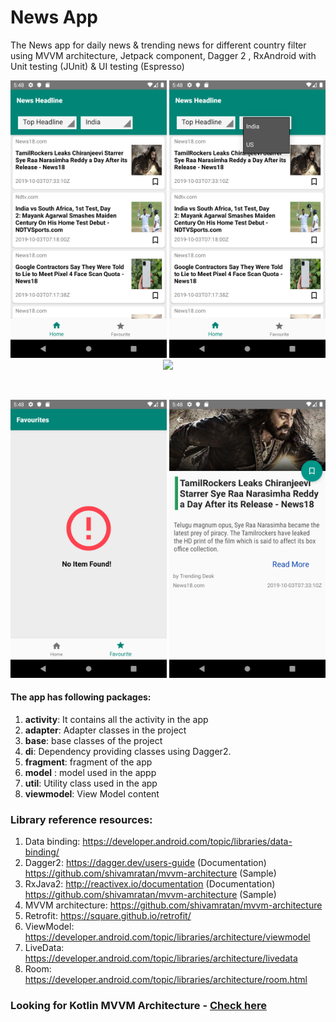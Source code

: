 # News App

The News app for daily news & trending news for different country filter using MVVM architecture, Jetpack component, Dagger 2 , RxAndroid with Unit testing (JUnit) & UI testing (Espresso)
<p align="center">
        <img src="img/news_app_sc1.png" width="250">
        <img src="img/news_app_sc2.png" width="250">
        <img src="https://media.giphy.com/media/M95W5LzyBq3boBbCks/giphy.gif" width="250">
</p>
<br>
<p align="center">
       <img src="img/news_app_sc3.png" width="250">
       <img src="img/news_app_sc4.png" width="250"> 
</p>


#### The app has following packages:
1. **activity**: It contains all the activity in the app
2. **adapter**: Adapter classes in the project
3. **base**: base classes of the project
4. **di**: Dependency providing classes using Dagger2.
5. **fragment**: fragment of the app
6. **model** : model used in the appp
7. **util**: Utility class used in the app
8. **viewmodel**: View Model content 


### Library reference resources:
1. Data binding: https://developer.android.com/topic/libraries/data-binding/
2. Dagger2:  https://dagger.dev/users-guide (Documentation)
             https://github.com/shivamratan/mvvm-architecture (Sample) <br>
3. RxJava2: http://reactivex.io/documentation (Documentation)
            https://github.com/shivamratan/mvvm-architecture (Sample)  <br>
4. MVVM architecture: https://github.com/shivamratan/mvvm-architecture
5. Retrofit: https://square.github.io/retrofit/
6. ViewModel: https://developer.android.com/topic/libraries/architecture/viewmodel
7. LiveData:  https://developer.android.com/topic/libraries/architecture/livedata
8. Room: https://developer.android.com/topic/libraries/architecture/room.html


### Looking for Kotlin MVVM Architecture - [Check here](https://github.com/shivamratan/mvvm-architecture)